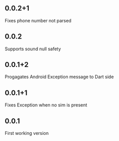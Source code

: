 ## 0.0.2+1

Fixes phone number not parsed

## 0.0.2

Supports sound null safety

## 0.0.1+2

Progagates Android Exception message to Dart side

## 0.0.1+1

Fixes Exception when no sim is present

## 0.0.1

First working version
